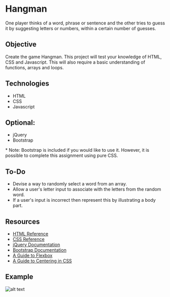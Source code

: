 
# Hangman
One player thinks of a word, phrase or sentence and the other tries to guess it by suggesting letters or numbers, within a certain number of guesses.

## Objective
Create the game Hangman. This project will test your knowledge of HTML, CSS and Javascript. This will also require a basic understanding of functions, arrays and loops.

## Technologies
- HTML
- CSS
- Javascript

## Optional:
- jQuery
- Bootstrap

\* Note: Bootstrap is included if you would like to use it. However, it is possible to complete this assignment using pure CSS.

## To-Do
- Devise a way to randomly select a word from an array.
- Allow a user's letter input to associate with the letters from the random word.
- If a user's input is incorrect then represent this by illustrating a body part.

## Resources
- [HTML Reference](https://www.w3schools.com/html/)
- [CSS Reference](https://www.w3schools.com/css/default.asp)
- [jQuery Documentation](https://jquery.com/)
- [Bootstrap Documentation](https://getbootstrap.com)
- [A Guide to Flexbox](https://css-tricks.com/snippets/css/a-guide-to-flexbox/)
- [A Guide to Centering in CSS](https://css-tricks.com/centering-css-complete-guide/)

## Example
![alt text](http://www.freewarepocketpc.net/img2/Hangman.gif)
